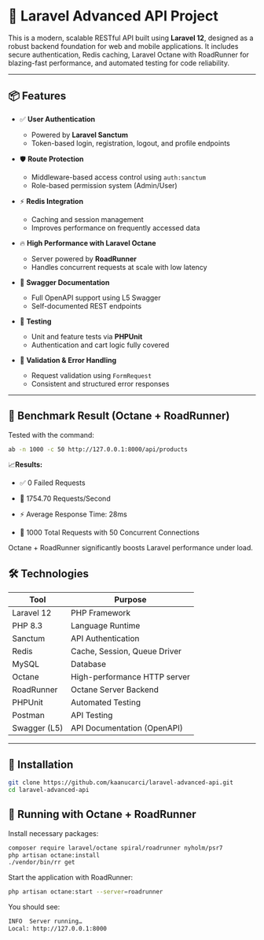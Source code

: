 # 🚀 Laravel Advanced API Project

This is a modern, scalable RESTful API built using **Laravel 12**, designed as a robust backend foundation for web and mobile applications. It includes secure authentication, Redis caching, Laravel Octane with RoadRunner for blazing-fast performance, and automated testing for code reliability.

---

## 📦 Features

- ✅ **User Authentication**
    - Powered by **Laravel Sanctum**
    - Token-based login, registration, logout, and profile endpoints

- 🛡 **Route Protection**
    - Middleware-based access control using `auth:sanctum`
    - Role-based permission system (Admin/User)

- ⚡ **Redis Integration**
    - Caching and session management
    - Improves performance on frequently accessed data

- 🔥 **High Performance with Laravel Octane**
    - Server powered by **RoadRunner**
    - Handles concurrent requests at scale with low latency

- 📄 **Swagger Documentation**
    - Full OpenAPI support using L5 Swagger
    - Self-documented REST endpoints

- 🧪 **Testing**
    - Unit and feature tests via **PHPUnit**
    - Authentication and cart logic fully covered

- 🔐 **Validation & Error Handling**
    - Request validation using `FormRequest`
    - Consistent and structured error responses

---

## 🧪 Benchmark Result (Octane + RoadRunner)

Tested with the command:

```bash
ab -n 1000 -c 50 http://127.0.0.1:8000/api/products
```
📈**Results:**
- ✅ 0 Failed Requests

- 🚀 1754.70 Requests/Second

- ⚡ Average Response Time: 28ms

- 🔁 1000 Total Requests with 50 Concurrent Connections

Octane + RoadRunner significantly boosts Laravel performance under load.


## 🛠 Technologies

| Tool         | Purpose                      |
| ------------ | ---------------------------- |
| Laravel 12   | PHP Framework                |
| PHP 8.3      | Language Runtime             |
| Sanctum      | API Authentication           |
| Redis        | Cache, Session, Queue Driver |
| MySQL        | Database                     |
| Octane       | High-performance HTTP server |
| RoadRunner   | Octane Server Backend        |
| PHPUnit      | Automated Testing            |
| Postman      | API Testing                  |
| Swagger (L5) | API Documentation (OpenAPI)  |


---

## 📂 Installation

```bash
git clone https://github.com/kaanucarci/laravel-advanced-api.git
cd laravel-advanced-api
```

## 🚀 Running with Octane + RoadRunner

Install necessary packages:


```bash
composer require laravel/octane spiral/roadrunner nyholm/psr7
php artisan octane:install
./vendor/bin/rr get
```
Start the application with RoadRunner:

```bash
php artisan octane:start --server=roadrunner
```
You should see:

```bash
INFO  Server running…
Local: http://127.0.0.1:8000
```
